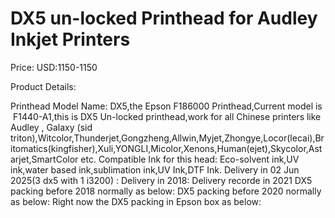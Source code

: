 # DX5 un-locked Printhead for Audley Inkjet Printers

Price: USD:1150-1150

Product Details:

Printhead Model Name: DX5,the Epson F186000 Printhead,Current model is  F1440-A1,this is DX5 Un-locked printhead,work for all Chinese printers like Audley , Galaxy (sid triton),Witcolor,Thunderjet,Gongzheng,Allwin,Myjet,Zhongye,Locor(lecai),Britomatics(kingfisher),Xuli,YONGLI,Micolor,Xenons,Human(ejet),Skycolor,Astarjet,SmartColor etc.
Compatible Ink for this head: Eco-solvent ink,UV ink,water based ink,sublimation ink,UV Ink,DTF Ink.
Delivery in 02 Jun 2025(3 dx5 with 1 i3200)
:
Delivery in 2018:
Delivery recorde in 2021
DX5 packing before 2018 normally as below:
DX5 packing before 2020 normally as below:
Right now the DX5 packing in Epson box as below: